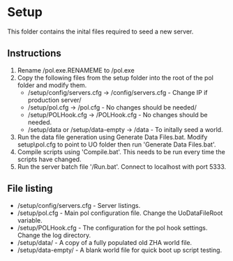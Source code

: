 # Setup
This folder contains the inital files required to seed a new server.

## Instructions
1. Rename /pol.exe.RENAMEME to /pol.exe
2. Copy the following files from the setup folder into the root of the pol folder and modify them.
    * /setup/config/servers.cfg -> /config/servers.cfg - Change IP if production server/
    * /setup/pol.cfg -> /pol.cfg - No changes should be needed/
    * /setup/POLHook.cfg -> /POLHook.cfg - No changes should be needed.
    * /setup/data or /setup/data-empty -> /data - To initally seed a world.
3. Run the data file generation using Generate Data Files.bat. Modify setup\pol.cfg to point to UO folder then run 'Generate Data Files.bat'.
4. Compile scripts using 'Compile.bat'. This needs to be run every time the scripts have changed.
5. Run the server batch file '/Run.bat'. Connect to localhost with port 5333.

## File listing
* /setup/config/servers.cfg - Server listings.
* /setup/pol.cfg - Main pol configuration file. Change the UoDataFileRoot variable.
* /setup/POLHook.cfg - The configuration for the pol hook settings. Change the log directory.
* /setup/data/ - A copy of a fully populated old ZHA world file.
* /setup/data-empty/ - A blank world file for quick boot up script testing.
